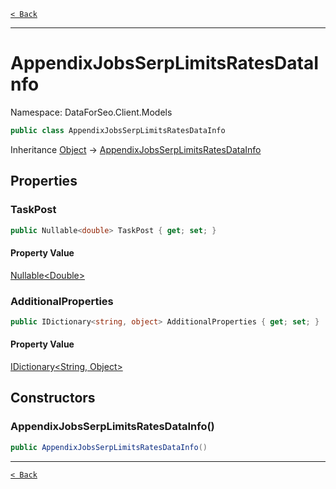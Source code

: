 [`< Back`](./)

---

# AppendixJobsSerpLimitsRatesDataInfo

Namespace: DataForSeo.Client.Models

```csharp
public class AppendixJobsSerpLimitsRatesDataInfo
```

Inheritance [Object](https://docs.microsoft.com/en-us/dotnet/api/system.object) → [AppendixJobsSerpLimitsRatesDataInfo](./dataforseo.client.models.appendixjobsserplimitsratesdatainfo)

## Properties

### **TaskPost**

```csharp
public Nullable<double> TaskPost { get; set; }
```

#### Property Value

[Nullable&lt;Double&gt;](https://docs.microsoft.com/en-us/dotnet/api/system.nullable-1)<br>

### **AdditionalProperties**

```csharp
public IDictionary<string, object> AdditionalProperties { get; set; }
```

#### Property Value

[IDictionary&lt;String, Object&gt;](https://docs.microsoft.com/en-us/dotnet/api/system.collections.generic.idictionary-2)<br>

## Constructors

### **AppendixJobsSerpLimitsRatesDataInfo()**

```csharp
public AppendixJobsSerpLimitsRatesDataInfo()
```

---

[`< Back`](./)
